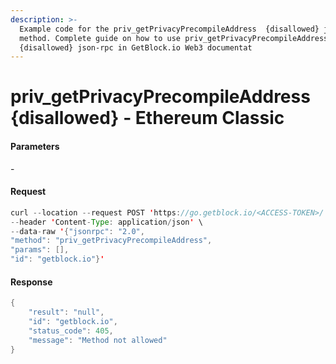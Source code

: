 ```yaml
---
description: >-
  Example code for the priv_getPrivacyPrecompileAddress  {disallowed} json-rpc
  method. Сomplete guide on how to use priv_getPrivacyPrecompileAddress 
  {disallowed} json-rpc in GetBlock.io Web3 documentat
---
```


# priv\_getPrivacyPrecompileAddress {disallowed} - Ethereum Classic

#### Parameters

\-

#### Request

```java
curl --location --request POST 'https://go.getblock.io/<ACCESS-TOKEN>/' \
--header 'Content-Type: application/json' \
--data-raw '{"jsonrpc": "2.0",
"method": "priv_getPrivacyPrecompileAddress",
"params": [],
"id": "getblock.io"}'
```

#### Response

```java
{
    "result": "null",
    "id": "getblock.io",
    "status_code": 405,
    "message": "Method not allowed"
}
```
